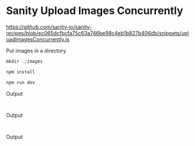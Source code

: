 # Sanity Upload Images Concurrently

https://github.com/sanity-io/sanity-recipes/blob/ec065dcfbcfa75c63a746be98c4eb1b827b406db/snippets/uploadImagesConcurrently.js



Put images in a directory
```java
mkdir ./images

npm install

npm run dev
```

Output
```java
```


```java
```

Output
```java
```


```java
```

Output
```java
```
